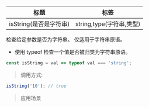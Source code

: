 |  标题   | 标签  |
|  ----  | ----  |
| isString(是否是字符串) | string,type(字符串,类型) |

检查给定参数是否为字符串。 仅适用于字符串原语。

* 使用 typeof 检查一个值是否被归类为字符串原语。

```js
const isString = val => typeof val === 'string';
```

> 调用方式:

```js
isString('10'); // true
```

> 应用场景




